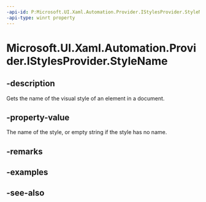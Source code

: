 ```yaml
---
-api-id: P:Microsoft.UI.Xaml.Automation.Provider.IStylesProvider.StyleName
-api-type: winrt property
---
```


<!-- Property syntax
public string StyleName { get; }
-->

# Microsoft.UI.Xaml.Automation.Provider.IStylesProvider.StyleName

## -description
Gets the name of the visual style of an element in a document.

## -property-value
The name of the style, or empty string if the style has no name.

## -remarks

## -examples

## -see-also
